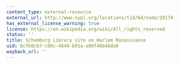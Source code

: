 ```yaml
---
content_type: external-resource
external_url: http://www.nypl.org/locations/tid/64/node/29174
has_external_license_warning: true
license: https://en.wikipedia.org/wiki/All_rights_reserved
status: ''
title: Schomburg Library site on Harlem Renaissance
uid: bcfb0cb7-c60c-4b40-b91a-e86f46b4bda9
wayback_url: ''
---
```

